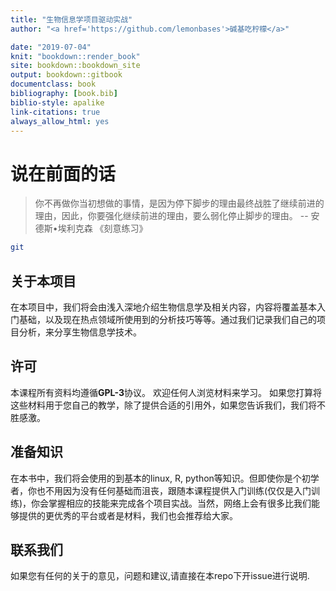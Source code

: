 ```yaml
--- 
title: "生物信息学项目驱动实战"
author: "<a href='https://github.com/lemonbases'>碱基吃柠檬</a>"

date: "2019-07-04"
knit: "bookdown::render_book"
site: bookdown::bookdown_site
output: bookdown::gitbook
documentclass: book
bibliography: [book.bib]
biblio-style: apalike
link-citations: true
always_allow_html: yes
---
```

# 说在前面的话

>你不再做你当初想做的事情，是因为停下脚步的理由最终战胜了继续前进的理由，因此，你要强化继续前进的理由，要么弱化停止脚步的理由。
> -- 安德斯•埃利克森 《刻意练习》


```bash
git 
```
## 关于本项目
在本项目中，我们将会由浅入深地介绍生物信息学及相关内容，内容将覆盖基本入门基础，以及现在热点领域所使用到的分析技巧等等。通过我们记录我们自己的项目分析，来分享生物信息学技术。

## 许可

本课程所有资料均遵循**GPL-3**协议。 欢迎任何人浏览材料来学习。 如果您打算将这些材料用于您自己的教学，除了提供合适的引用外，如果您告诉我们，我们将不胜感激。

## 准备知识

在本书中，我们将会使用的到基本的linux, R, python等知识。但即使你是个初学者，你也不用因为没有任何基础而沮丧，跟随本课程提供入门训练(仅仅是入门训练)，你会掌握相应的技能来完成各个项目实战。当然，网络上会有很多比我们能够提供的更优秀的平台或者是材料，我们也会推荐给大家。

## 联系我们

如果您有任何的关于的意见，问题和建议,请直接在本repo下开issue进行说明.
